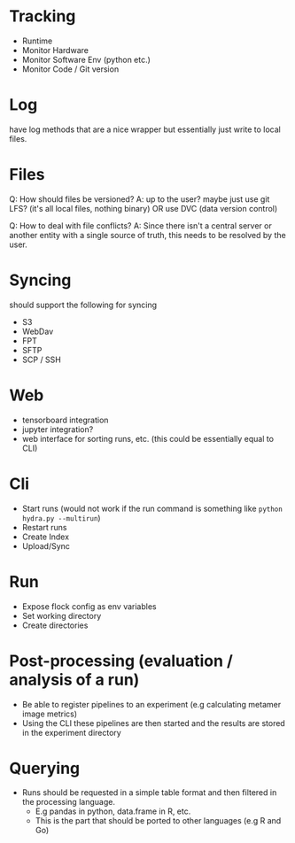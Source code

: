 # Tracking

- Runtime
- Monitor Hardware
- Monitor Software Env (python etc.)
- Monitor Code / Git version

# Log

have log methods that are a nice wrapper but essentially just write to local files.

# Files

Q: How should files be versioned?
A: up to the user? maybe just use git LFS? (it's all local files, nothing binary) OR use DVC (data version control)

Q: How to deal with file conflicts?
A: Since there isn't a central server or another entity with a single source of truth, this needs to be resolved by the
user.

# Syncing

should support the following for syncing

- S3
- WebDav
- FPT
- SFTP
- SCP / SSH

# Web

- tensorboard integration
- jupyter integration?
- web interface for sorting runs, etc. (this could be essentially equal to CLI)

# Cli

- Start runs (would not work if the run command is something like `python hydra.py --multirun`)
- Restart runs
- Create Index
- Upload/Sync

# Run

- Expose flock config as env variables
- Set working directory
- Create directories

# Post-processing (evaluation / analysis of a run)

- Be able to register pipelines to an experiment (e.g calculating metamer image metrics)
- Using the CLI these pipelines are then started and the results are stored in the experiment directory

# Querying

- Runs should be requested in a simple table format and then filtered in the processing language.
    - E.g pandas in python, data.frame in R, etc.
    - This is the part that should be ported to other languages (e.g R and Go)
